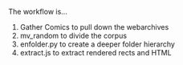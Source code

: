 The workflow is...

1. Gather Comics to pull down the webarchives
2. mv_random to divide the corpus
3. enfolder.py to create a deeper folder hierarchy
4. extract.js to extract rendered rects and HTML
